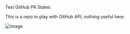 Test GitHub PR States

This is a repo to play with GitHub API, nothing useful here.

![image](https://media4.giphy.com/media/l2JJKs3I69qfaQleE/giphy.gif)

